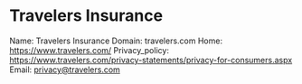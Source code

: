 
# Travelers Insurance

Name: Travelers Insurance
Domain: travelers.com
Home: https://www.travelers.com/
Privacy_policy: https://www.travelers.com/privacy-statements/privacy-for-consumers.aspx
Email: privacy@travelers.com
